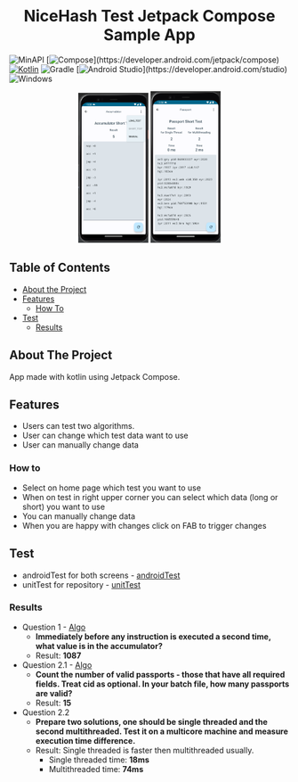 <br />
<h1 align="center">NiceHash Test Jetpack Compose Sample App</h1>

![MinAPI](https://badgen.net/badge/MinAPI/28/green/)
[![Compose](https://img.shields.io/badge/compose-1.4.8-red.svg?)](https://developer.android.com/jetpack/compose)
[![Kotlin](https://img.shields.io/badge/Kotlin-1.8.22-blue.svg?logo=kotlin)](http://kotlinlang.org)
![Gradle](https://img.shields.io/badge/gradle-8.0-blue.svg?)
[![Android Studio](https://img.shields.io/badge/Android_Sudio-2022.2.1_Patch_2-green.svg?)](https://developer.android.com/studio)
![Windows](https://badgen.net/badge/Windows/10/blue/)

<p align="center">
 <img src="docs/accumulator_screen.png" width="25%"/>
  <img src="docs/passport_screen.png" width="25%"/>
</p>

## Table of Contents

* [About the Project](#about-the-project)
* [Features](#features)
  * [How To](#how-to)
* [Test](#test)
  * [Results](#results)

## About The Project
App made with kotlin using Jetpack Compose.

## Features
- Users can test two algorithms.
- User can change which test data want to use
- User can manually change data

### How to
- Select on home page which test you want to use
- When on test in right upper corner you can select which data (long or short) you want to use
- You can manually change data
- When you are happy with changes click on FAB to trigger changes


## Test
  - androidTest for both screens - [androidTest](https://github.com/tilenPint/NicehashTest/tree/master/app/src/androidTest/java/com/example/nicehashtest)
  - unitTest for repository - [unitTest](https://github.com/tilenPint/NicehashTest/tree/master/app/src/test/java/com/example/nicehashtest/data/repository)

  ### Results

- Question 1 - [Algo](https://github.com/tilenPint/NicehashTest/blob/master/app/src/main/java/com/example/nicehashtest/data/repository/AccumulatorRepositoryImpl.kt)
  - <b>Immediately before any instruction is executed a second time,
    what value is in the accumulator? </b>
  - Result: <b> 1087 </b>
- Question 2.1 - [Algo](https://github.com/tilenPint/NicehashTest/blob/master/app/src/main/java/com/example/nicehashtest/data/repository/PassportRepositoryImpl.kt)
  - <b>Count the number of valid passports - those that have all required fields. Treat cid as optional. In
    your batch file, how many passports are valid? </b>
  - Result: <b> 15 </b>
- Question 2.2
  - <b>Prepare two solutions, one should be single threaded and the second multithreaded. Test it on a
      multicore machine and measure execution time difference.</b>
  - Result: Single threaded is faster then multithreaded usually.
    - Single threaded time: <b> 18ms </b>
    - Multithreaded time: <b> 74ms </b>